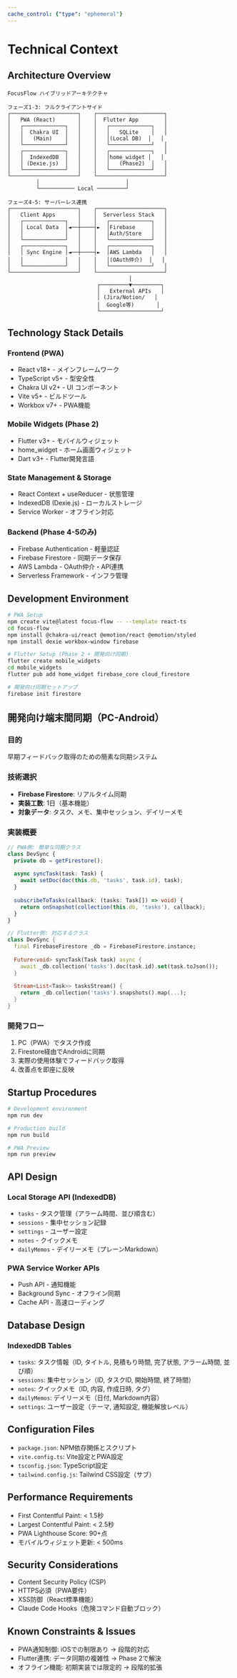 ```yaml
---
cache_control: {"type": "ephemeral"}
---
```

# Technical Context

## Architecture Overview
```
FocusFlow ハイブリッドアーキテクチャ

フェーズ1-3: フルクライアントサイド
┌─────────────────────┐    ┌─────────────────────┐
│   PWA (React)       │    │  Flutter App        │
│   ┌─────────────┐   │    │   ┌─────────────┐   │
│   │  Chakra UI  │   │    │   │   SQLite    │   │
│   │   (Main)    │   │    │   │(Local DB)  │   │
│   └─────────────┘   │    │   └─────────────┘   │
│   ┌─────────────┐   │    │   ┌─────────────┐   │
│   │  IndexedDB  │   │    │   │home_widget │   │
│   │ (Dexie.js)  │   │    │   │   (Phase2)  │   │
│   └─────────────┘   │    │   └─────────────┘   │
└─────────────────────┘    └─────────────────────┘
         │                           │
         └─────────── Local ─────────┘

フェーズ4-5: サーバーレス連携
┌─────────────────────┐    ┌─────────────────────┐
│   Client Apps       │    │  Serverless Stack   │
│   ┌─────────────┐   │    │   ┌─────────────┐   │
│   │ Local Data  │◄──┼────┤►  │Firebase     │   │
│   │             │   │    │   │Auth/Store   │   │
│   └─────────────┘   │    │   └─────────────┘   │
│   ┌─────────────┐   │    │   ┌─────────────┐   │
│   │ Sync Engine │◄──┼────┤►  │AWS Lambda   │   │
│   │             │   │    │   │(OAuth仲介)  │   │
│   └─────────────┘   │    │   └─────────────┘   │
└─────────────────────┘    └─────────────────────┘
                                      │
                            ┌─────────▼─────────┐
                            │   External APIs   │
                            │ (Jira/Notion/   │
                            │  Google等)       │
                            └───────────────────┘
```

## Technology Stack Details
### Frontend (PWA)
- React v18+ - メインフレームワーク
- TypeScript v5+ - 型安全性
- Chakra UI v2+ - UI コンポーネント
- Vite v5+ - ビルドツール
- Workbox v7+ - PWA機能

### Mobile Widgets (Phase 2)
- Flutter v3+ - モバイルウィジェット
- home_widget - ホーム画面ウィジェット
- Dart v3+ - Flutter開発言語

### State Management & Storage
- React Context + useReducer - 状態管理
- IndexedDB (Dexie.js) - ローカルストレージ
- Service Worker - オフライン対応

### Backend (Phase 4-5のみ)
- Firebase Authentication - 軽量認証
- Firebase Firestore - 同期データ保存
- AWS Lambda - OAuth仲介・API連携
- Serverless Framework - インフラ管理

## Development Environment
```bash
# PWA Setup
npm create vite@latest focus-flow -- --template react-ts
cd focus-flow
npm install @chakra-ui/react @emotion/react @emotion/styled
npm install dexie workbox-window firebase

# Flutter Setup (Phase 2 + 開発向け同期)
flutter create mobile_widgets
cd mobile_widgets
flutter pub add home_widget firebase_core cloud_firestore

# 開発向け同期セットアップ
firebase init firestore
```

## 開発向け端末間同期（PC-Android）
### 目的
早期フィードバック取得のための簡素な同期システム

### 技術選択
- **Firebase Firestore**: リアルタイム同期
- **実装工数**: 1日（基本機能）
- **対象データ**: タスク、メモ、集中セッション、デイリーメモ

### 実装概要
```typescript
// PWA側: 簡単な同期クラス
class DevSync {
  private db = getFirestore();
  
  async syncTask(task: Task) {
    await setDoc(doc(this.db, 'tasks', task.id), task);
  }
  
  subscribeToTasks(callback: (tasks: Task[]) => void) {
    return onSnapshot(collection(this.db, 'tasks'), callback);
  }
}
```

```dart
// Flutter側: 対応するクラス
class DevSync {
  final FirebaseFirestore _db = FirebaseFirestore.instance;
  
  Future<void> syncTask(Task task) async {
    await _db.collection('tasks').doc(task.id).set(task.toJson());
  }
  
  Stream<List<Task>> tasksStream() {
    return _db.collection('tasks').snapshots().map(...);
  }
}
```

### 開発フロー
1. PC（PWA）でタスク作成
2. Firestore経由でAndroidに同期
3. 実際の使用体験でフィードバック取得
4. 改善点を即座に反映

## Startup Procedures
```bash
# Development environment
npm run dev

# Production build
npm run build

# PWA Preview
npm run preview
```

## API Design
### Local Storage API (IndexedDB)
- `tasks` - タスク管理（アラーム時間、並び順含む）
- `sessions` - 集中セッション記録
- `settings` - ユーザー設定
- `notes` - クイックメモ
- `dailyMemos` - デイリーメモ（プレーンMarkdown）

### PWA Service Worker APIs
- Push API - 通知機能
- Background Sync - オフライン同期
- Cache API - 高速ローディング

## Database Design
### IndexedDB Tables
- `tasks`: タスク情報（ID, タイトル, 見積もり時間, 完了状態, アラーム時間, 並び順）
- `sessions`: 集中セッション（ID, タスクID, 開始時間, 終了時間）
- `notes`: クイックメモ（ID, 内容, 作成日時, タグ）
- `dailyMemos`: デイリーメモ（日付, Markdown内容）
- `settings`: ユーザー設定（テーマ, 通知設定, 機能解放レベル）

## Configuration Files
- `package.json`: NPM依存関係とスクリプト
- `vite.config.ts`: Vite設定とPWA設定
- `tsconfig.json`: TypeScript設定
- `tailwind.config.js`: Tailwind CSS設定（サブ）

## Performance Requirements
- First Contentful Paint: < 1.5秒
- Largest Contentful Paint: < 2.5秒
- PWA Lighthouse Score: 90+点
- モバイルウィジェット更新: < 500ms

## Security Considerations
- Content Security Policy (CSP)
- HTTPS必須（PWA要件）
- XSS防御（React標準機能）
- Claude Code Hooks（危険コマンド自動ブロック）

## Known Constraints & Issues
- PWA通知制御: iOSでの制限あり → 段階的対応
- Flutter連携: データ同期の複雑性 → Phase 2で解決
- オフライン機能: 初期実装では限定的 → 段階的拡張